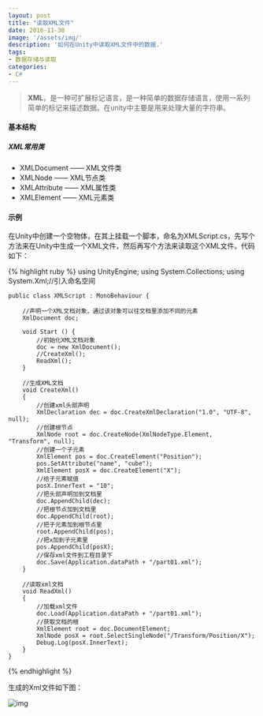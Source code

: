 ```yaml
---
layout: post
title: "读取XML文件"
date: 2016-11-30
image: '/assets/img/'
description: '如何在Unity中读取XML文件中的数据.'
tags:
- 数据存储与读取
categories:
- C#
---
```


> **XML**，是一种可扩展标记语言，是一种简单的数据存储语言，使用一系列简单的标记来描述数据。在unity中主要是用来处理大量的字符串。

#### 基本结构

##### XML常用类
* XMLDocument	——	XML文件类
* XMLNode		——	XML节点类
* XMLAttribute	——	XML属性类
* XMLElement	——	XML元素类

#### 示例
在Unity中创建一个空物体，在其上挂载一个脚本，命名为XMLScript.cs，先写个方法来在Unity中生成一个XML文件，然后再写个方法来读取这个XML文件。代码如下：

{% highlight ruby %}
	using UnityEngine;
	using System.Collections;
	using System.Xml;//引入命名空间

	public class XMLScript : MonoBehaviour {

	    //声明一个XML文档对象，通过该对象可以往文档里添加不同的元素
	    XmlDocument doc;
		
		void Start () {
	        //初始化XML文档对象
	        doc = new XmlDocument();
	        //CreateXml();
	        ReadXml();
		}
		
		//生成XML文档
	    void CreateXml()
	    {
	        //创建xml头部声明
	        XmlDeclaration dec = doc.CreateXmlDeclaration("1.0", "UTF-8", null);
	        //创建根节点
	        XmlNode root = doc.CreateNode(XmlNodeType.Element, "Transform", null);
	        //创建一个子元素
	        XmlElement pos = doc.CreateElement("Position");
	        pos.SetAttribute("name", "cube");
	        XmlElement posX = doc.CreateElement("X");
	        //给子元素赋值
	        posX.InnerText = "10";
	        //把头部声明加到文档里
	        doc.AppendChild(dec);
	        //把根节点加到文档里
	        doc.AppendChild(root);
	        //把子元素加到根节点里
	        root.AppendChild(pos);
	        //把x加到子元素里
	        pos.AppendChild(posX);
	        //保存xml文件到工程目录下
	        doc.Save(Application.dataPath + "/part01.xml");
	    }
	
	    //读取xml文档
	    void ReadXml()
	    {
	        //加载xml文件
	        doc.Load(Application.dataPath + "/part01.xml");
	        //获取文档的根
	        XmlElement root = doc.DocumentElement;
	        XmlNode posX = root.SelectSingleNode("/Transform/Position/X");
	        Debug.Log(posX.InnerText);
	    }
	}

{% endhighlight %}

生成的Xml文件如下图：

![img](http://bruceqi93.github.io/assets/img/xmlTest.png)

  
  